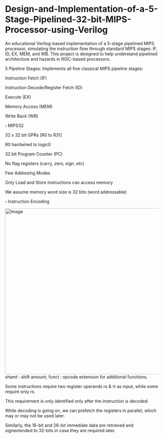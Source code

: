 # Design-and-Implementation-of-a-5-Stage-Pipelined-32-bit-MIPS-Processor-using-Verilog
An educational Verilog-based implementation of a 5-stage pipelined MIPS processor, simulating the instruction flow through standard MIPS stages: IF, ID, EX, MEM, and WB. This project is designed to help understand pipelined architecture and hazards in RISC-based processors.

5 Pipeline Stages: Implements all five classical MIPS pipeline stages:

Instruction Fetch (IF)

Instruction Decode/Register Fetch (ID)

Execute (EX)

Memory Access (MEM)

Write Back (WB)

▫️ MIPS32

32 x 32 bit GPRs [R0 to R31]

R0 hardwired to logic0

32 bit Program Counter (PC)

No flag registers (carry, zero, sign..etc)

Few Addresing Modes

Only Load and Store instructions can access memory

We assume memory word size is 32 bits (word addressable)

▫️ Instruction Encoding

<img width="966" height="542" alt="Image" src="https://github.com/user-attachments/assets/39cb543d-1b17-4e07-9ea7-001fe85754b4" />
shamt : shift amount, funct : opcode extension for additional functions.

Some instructions require two register operands rs & rt as input, while some require only rs.

This requirement is only identified only after the instruction is decoded.

While decoding is going on, we can prefetch the registers in parallel, which may or may not be used later.

Similarly, the 16-bit and 26-bit immediate data are retrieved and signextended to 32-bits in case they are required later.
